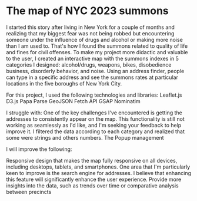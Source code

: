 # The map of NYC 2023 summons 
I started this story after living in New York for a couple of months and realizing that my biggest fear was not being robbed but encountering someone under the influence of drugs and alcohol or making more noise than I am used to. That's how I found the summons related to quality of life and fines for civil offenses.
To make my project more didactic and valuable to the user, I created an interactive map with the summons indexes in 5 categories I designed: alcohol/drugs, weapons, bikes, disobedience business, disorderly behavior, and noise. Using an address finder, people can type in a specific address and see the summons rates at particular locations in the five boroughs of New York City.

For this project, I used the following technologies and libraries:
Leaflet.js
D3.js
Papa Parse
GeoJSON
Fetch API
GSAP
Nominatim

I struggle with:
One of the key challenges I've encountered is getting the addresses to consistently appear on the map. This functionality is still not working as seamlessly as I'd like, and I'm seeking your feedback to help improve it.
I filtered the data according to each category and realized that some were strings and others numbers.
The Popup management


I will improve the following:

Responsive design that makes the map fully responsive on all devices, including desktops, tablets, and smartphones.
One area that I'm particularly keen to improve is the search engine for addresses. I believe that enhancing this feature will significantly enhance the user experience.
Provide more insights into the data, such as trends over time or comparative analysis between precincts